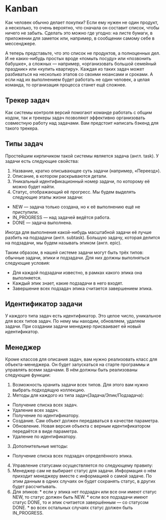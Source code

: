 # Kanban

Как человек обычно делает покупки? Если ему нужен не один продукт, а несколько, то очень вероятно, что сначала он составит список, чтобы ничего не забыть.
Сделать это можно где угодно: на листе бумаги, в приложении для заметок или, например, в сообщении самому себе в мессенджере. 

А теперь представьте, что это список не продуктов, а полноценных дел. И не каких-нибудь простых вроде «помыть посуду» или «позвонить бабушке», а сложных — например, «организовать большой семейный праздник» или «купить квартиру».
Каждая из таких задач может разбиваться на несколько этапов со своими нюансами и сроками. А если над их выполнением будет работать не один человек, а целая команда, то организация процесса станет ещё сложнее.

## Трекер задач
Как системы контроля версий помогают команде работать с общим кодом, так и трекеры задач позволяют эффективно организовать совместную работу над задачами.
Вам предстоит написать бэкенд для такого трекера.

## Типы задач
Простейшим кирпичиком такой системы является задача (англ. task). У задачи есть следующие свойства:
 1. Название, кратко описывающее суть задачи (например, «Переезд»).
 2. Описание, в котором раскрываются детали.
 3. Уникальный идентификационный номер задачи, по которому её можно будет найти.
 4. Статус, отображающий её прогресс. Мы будем выделять следующие этапы жизни задачи:
   * NEW — задача только создана, но к её выполнению ещё не приступили.
   * IN_PROGRESS — над задачей ведётся работа.
   * DONE — задача выполнена.

Иногда для выполнения какой-нибудь масштабной задачи её лучше разбить на подзадачи (англ. subtask). Большую задачу, которая делится на подзадачи, мы будем называть эпиком (англ. epic).

Таким образом, в нашей системе задачи могут быть трёх типов: обычные задачи, эпики и подзадачи. Для них должны выполняться следующие условия:
 * Для каждой подзадачи известно, в рамках какого эпика она выполняется.
 * Каждый эпик знает, какие подзадачи в него входят.
 * Завершение всех подзадач эпика считается завершением эпика.

## Идентификатор задачи
У каждого типа задач есть идентификатор. Это целое число, уникальное для всех типов задач. По нему мы находим, обновляем, удаляем задачи. При создании задачи менеджер присваивает ей новый идентификатор.

## Менеджер
Кроме классов для описания задач, вам нужно реализовать класс для объекта-менеджера. Он будет запускаться на старте программы и управлять всеми задачами. В нём должны быть реализованы следующие функции:
1. Возможность хранить задачи всех типов. Для этого вам нужно выбрать подходящую коллекцию.
2. Методы для каждого из типа задач(Задача/Эпик/Подзадача):
  * Получение списка всех задач.
  * Удаление всех задач.
  * Получение по идентификатору.
  * Создание. Сам объект должен передаваться в качестве параметра.
  * Обновление. Новая версия объекта с верным идентификатором передаётся в виде параметра.
  * Удаление по идентификатору.
3. Дополнительные методы:
  * Получение списка всех подзадач определённого эпика.
4. Управление статусами осуществляется по следующему правилу:
  1. Менеджер сам не выбирает статус для задачи. Информация о нём приходит менеджеру вместе с информацией о самой задаче. По этим данным в одних случаях он будет сохранять статус, в других будет рассчитывать.
  2. Для эпиков:
    * если у эпика нет подзадач или все они имеют статус NEW, то статус должен быть NEW.
    * если все подзадачи имеют статус DONE, то и эпик считается завершённым — со статусом DONE.
    * во всех остальных случаях статус должен быть IN_PROGRESS.
